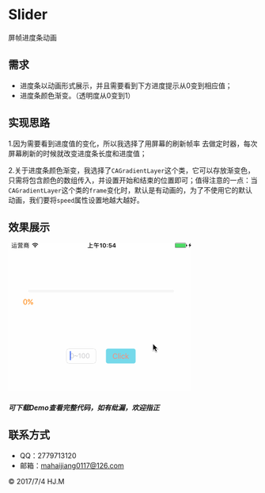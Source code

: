 # Slider
屏帧进度条动画

## 需求

* 进度条以动画形式展示，并且需要看到下方进度提示从0变到相应值；
* 进度条颜色渐变。（透明度从0变到1）

## 实现思路
1.因为需要看到进度值的变化，所以我选择了用屏幕的刷新帧率 去做定时器，每次屏幕刷新的时候就改变进度条长度和进度值；

2.关于进度条颜色渐变，我选择了`CAGradientLayer`这个类，它可以存放渐变色，只需将包含颜色的数组传入，并设置开始和结束的位置即可；值得注意的一点：当`CAGradientLayer`这个类的`frame`变化时，默认是有动画的，为了不使用它的默认动画，我们要将`speed`属性设置地越大越好。

## 效果展示

![](https://github.com/DepponMain/Slider/raw/master/GIF/Slider.gif)

##### *可下载Demo查看完整代码，如有纰漏，欢迎指正*
## 联系方式
* QQ：2779713120
* 邮箱：mahaijiang0117@126.com

<div class="footer">
	&copy; 2017/7/4 HJ.M
</div>
